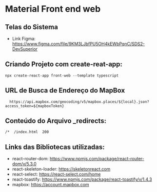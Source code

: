 # Material Front end web

## Telas do Sistema
- Link Figma: https://www.figma.com/file/9KM3LJbfPU5OH4kEWbPqnC/SDS2-DevSuperior

## Criando Projeto com create-reat-app:
````
npx create-react-app front-web --template typescript 
``````

## URL de Busca de Endereço do MapBox
````
  https://api.mapbox.com/geocoding/v5/mapbox.places/${local}.json?access_token=${mapboxToken}
``````


## Conteúdo do Arquivo _redirects:
````
/*  /index.html  200
``````

## Links das Bibliotecas utilizadas:

- react-router-dom: https://www.npmjs.com/package/react-router-dom/v/5.3.0
- react-skeleton-loader: https://skeletonreact.com
- react-select: https://react-select.com/home
- react-toastify: https://www.npmjs.com/package/react-toastify/v/1.4.3
- mapbox: https://account.mapbox.com
